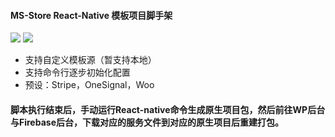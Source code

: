 
#### MS-Store React-Native 模板项目脚手架

<img src="https://img.shields.io/badge/imk--yfd--cli-MS--STORE%E6%A8%A1%E6%9D%BF%E5%BF%AB%E9%80%9F%E5%BC%80%E5%A7%8B-brightgreen">
<img src="https://img.shields.io/badge/imk--yfd--cli-v1.0.1-brightgreen">


- 支持自定义模板源（暂支持本地）
- 支持命令行逐步初始化配置
- 预设：Stripe，OneSignal，Woo

#### 脚本执行结束后，手动运行React-native命令生成原生项目包，然后前往WP后台与Firebase后台，下载对应的服务文件到对应的原生项目后重建打包。